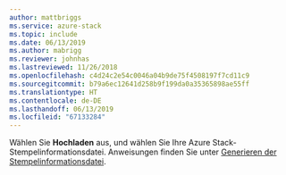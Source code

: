 ```yaml
---
author: mattbriggs
ms.service: azure-stack
ms.topic: include
ms.date: 06/13/2019
ms.author: mabrigg
ms.reviewer: johnhas
ms.lastreviewed: 11/26/2018
ms.openlocfilehash: c4d24c2e54c0046a04b9de75f4508197f7cd11c9
ms.sourcegitcommit: b79a6ec12641d258b9f199da0a35365898ae55ff
ms.translationtype: HT
ms.contentlocale: de-DE
ms.lasthandoff: 06/13/2019
ms.locfileid: "67133284"
---
```

Wählen Sie **Hochladen** aus, und wählen Sie Ihre Azure Stack-Stempelinformationsdatei. Anweisungen finden Sie unter [Generieren der Stempelinformationsdatei](../azure-stack-vaas-parameters.md#generate-the-stamp-information-file).